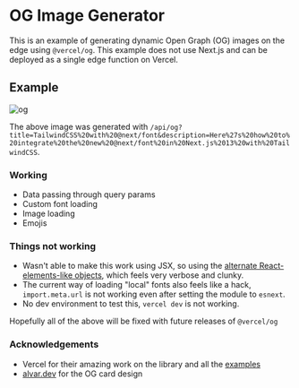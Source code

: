 # OG Image Generator

This is an example of generating dynamic Open Graph (OG) images on the edge using `@vercel/og`. This example does not use Next.js and can be deployed as a single edge function on Vercel.

## Example

![og](https://user-images.githubusercontent.com/53750093/210263101-18610f1e-6c43-46ca-bd28-d07edbb61ae8.png)

The above image was generated with `/api/og?title=TailwindCSS%20with%20@next/font&description=Here%27s%20how%20to%20integrate%20the%20new%20@next/font%20in%20Next.js%2013%20with%20TailwindCSS`.

### Working

- Data passing through query params
- Custom font loading
- Image loading
- Emojis

### Things not working

- Wasn't able to make this work using JSX, so using the [alternate React-elements-like objects](https://github.com/vercel/satori#use-without-jsx), which feels very verbose and clunky.
- The current way of loading "local" fonts also feels like a hack, `import.meta.url` is not working even after setting the module to `esnext`.
- No dev environment to test this, `vercel dev` is not working.

Hopefully all of the above will be fixed with future releases of `@vercel/og`

### Acknowledgements

- Vercel for their amazing work on the library and all the [examples](https://vercel.com/docs/concepts/functions/edge-functions/og-image-examples)
- [alvar.dev](https://alvar.dev/) for the OG card design
